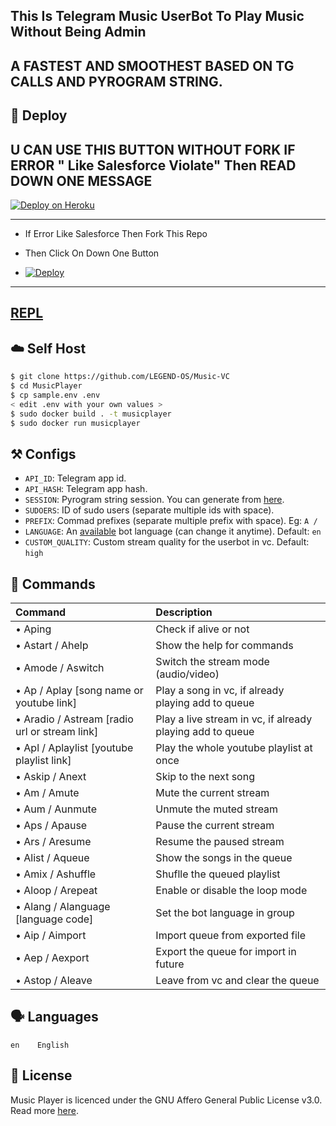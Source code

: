 ## This Is Telegram Music UserBot To Play Music Without Being Admin

## A FASTEST AND SMOOTHEST BASED ON TG CALLS AND PYROGRAM STRING.

## 🚀 <a name="deploy"></a>Deploy

## U CAN USE THIS BUTTON WITHOUT FORK IF ERROR " Like Salesforce Violate" Then READ DOWN ONE MESSAGE 

[![Deploy on Heroku](https://www.herokucdn.com/deploy/button.svg)](https://heroku.com/deploy?template=https://github.com/LEGENDBOYOP/Music-VC)

------------

- If Error Like Salesforce Then Fork This Repo

- Then Click On Down One Button 

- [![Deploy](https://telegra.ph/file/1ded5ead2f8cc5828897a.jpg)](https://heroku.com/deploy/)


-------------

## [REPL](https://t.me/LEGEND_STRINGSESSIONBOT)
## ☁️ <a name="self_host"></a>Self Host

```bash
$ git clone https://github.com/LEGEND-OS/Music-VC
$ cd MusicPlayer
$ cp sample.env .env
< edit .env with your own values >
$ sudo docker build . -t musicplayer
$ sudo docker run musicplayer
```

## ⚒ <a name="configs"></a>Configs

- `API_ID`: Telegram app id.
- `API_HASH`: Telegram app hash.
- `SESSION`: Pyrogram string session. You can generate from [here](https://replit.com/@AsmSafone/genStr).
- `SUDOERS`: ID of sudo users (separate multiple ids with space).
- `PREFIX`: Commad prefixes (separate multiple prefix with space). Eg: `A /`
- `LANGUAGE`: An [available](#languages) bot language (can change it anytime). Default: `en`
- `CUSTOM_QUALITY`: Custom stream quality for the userbot in vc. Default: `high`

## 📄 <a name="commands"></a>Commands

Command | Description
:--- | :---
• Aping | Check if alive or not
• Astart / Ahelp | Show the help for commands
• Amode / Aswitch | Switch the stream mode (audio/video)
• Ap / Aplay [song name or youtube link] | Play a song in vc, if already playing add to queue
• Aradio / Astream [radio url or stream link] | Play a live stream in vc, if already playing add to queue
• Apl / Aplaylist [youtube playlist link] | Play the whole youtube playlist at once
• Askip / Anext | Skip to the next song
• Am / Amute | Mute the current stream
• Aum / Aunmute | Unmute the muted stream
• Aps / Apause | Pause the current stream
• Ars / Aresume | Resume the paused stream
• Alist / Aqueue | Show the songs in the queue
• Amix / Ashuffle | Shuflle the queued playlist
• Aloop / Arepeat | Enable or disable the loop mode
• Alang / Alanguage [language code] | Set the bot language in group
• Aip / Aimport | Import queue from exported file
• Aep / Aexport | Export the queue for import in future
• Astop / Aleave | Leave from vc and clear the queue

## 🗣 <a name="languages"></a>Languages

```text
en    English
```

## 📃 <a name="license"></a>License

Music Player is licenced under the GNU Affero General Public License v3.0.
Read more [here](./LICENSE).
